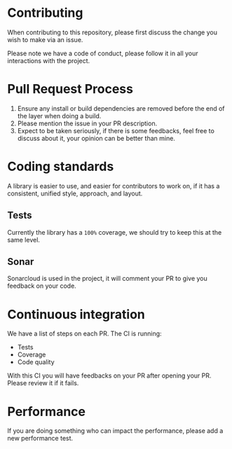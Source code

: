# Contributing

When contributing to this repository, please first discuss the change you wish to make via an issue. 

Please note we have a code of conduct, please follow it in all your interactions with the project.

# Pull Request Process

1. Ensure any install or build dependencies are removed before the end of the layer when doing a build.
2. Please mention the issue in your PR description.
3. Expect to be taken seriously, if there is some feedbacks, feel free to discuss about it, your opinion can be better than mine.

# Coding standards
A library is easier to use, and easier for contributors to work on, if it has a consistent, unified style, approach, and layout.

## Tests
Currently the library has a `100%` coverage, we should try to keep this at the same level.

## Sonar
Sonarcloud is used in the project, it will comment your PR to give you feedback on your code.

# Continuous integration
We have a list of steps on each PR. 
The CI is running:
 - Tests
 - Coverage
 - Code quality

With this CI you will have feedbacks on your PR after opening your PR. Please review it if it fails.

# Performance
If you are doing something who can impact the performance, please add a new performance test.
